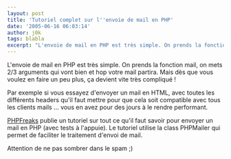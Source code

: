 ```yaml
---
layout: post
title: 'Tutoriel complet sur l''envoie de mail en PHP'
date: '2005-06-16 06:03:14'
author: j0k
tags: blabla
excerpt: "L'envoie de mail en PHP est très simple. On prends la fonction mail, on mets 2/3 arguments qui vont bien et hop votre mail partira.   Mais dès que vous voulez en faire un peu plus, ça devient vite très compliqué !  \n  \nPar exemple si vous essayez d'envoyer un mail en HTML, avec toutes les différents headers qu'il faut mettre pour que cela soit compatible      …"
---
```


L'envoie de mail en PHP est très simple. On prends la fonction mail, on mets 2/3 arguments qui vont bien et hop votre mail partira.   Mais dès que vous voulez en faire un peu plus, ça devient vite très compliqué !

Par exemple si vous essayez d'envoyer un mail en HTML, avec toutes les différents headers qu'il faut mettre pour que cela soit compatible avec tous les clients mails ... vous en avez pour des jours à le rendre performant.

[PHPFreaks](http://www.phpfreaks.com/tutorials/130/0.php) publie un tutoriel sur tout ce qu'il faut savoir pour envoyer un mail en PHP (avec tests à l'appuie). Le tutoriel utilise la class PHPMailer qui permet de faciliter le traitement d'envoi de mail.

Attention de ne pas sombrer dans le spam ;)
